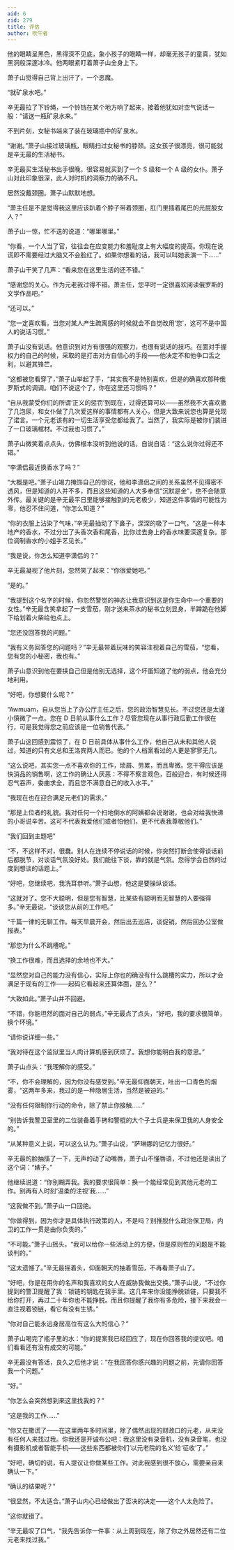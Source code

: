 ```yaml
---
aid: 6
zid: 279
title: 评估
author: 吹牛者
---
```


他的眼睛呈黑色，黑得深不见底，象小孩子的眼睛一样，却毫无孩子的童真，犹如黑洞般深邃冰冷。他两眼紧盯着萧子山全身上下。

萧子山觉得自己背上出汗了，一个恶魔。

“就矿泉水吧。”

辛无最拉了下铃绳，一个铃铛在某个地方响了起来，接着他犹如对空气说话一般：“请送一瓶矿泉水来。”

不到片刻，女秘书端来了装在玻璃瓶中的矿泉水。

“谢谢。”萧子山接过玻璃瓶，眼睛扫过女秘书的脖颈。这女孩子很漂亮，很可能就是辛无最的生活秘书。

辛无最买生活秘书出手很晚，很容易就买到了一个 S 级和一个 A 级的女仆。萧子山对此印象很深，此人对时机的洞察力的确不凡。

居然没戴颈圈。萧子山默默地想。

“萧主任是不是觉得我这里应该趴着个脖子带着颈圈，肛门里插着尾巴的光屁股女人？”

萧子山一惊，忙不迭的说道：“哪里哪里。”

“你看，一个人当了官，往往会在应变能力和羞耻度上有大幅度的提高。你现在说谎即不需要经过大脑又不会脸红了。如果你想看的话，我可以叫她表演一下……”

萧子山干笑了几声：“看来您在这里生活的还不错。”

“感谢您的关心。作为元老我过得不错。萧主任，您平时一定很喜欢阅读俄罗斯的文学作品吧。”

“还可以。”

“您一定喜欢看。当您对某人产生疏离感的时候就会不自觉改用‘您’，这可不是中国人的说话习惯。”

萧子山没有说话。他意识到对方有很强的观察力，也很有说话的技巧。在面对手握权力的自己的时候，采取的是打击对方自信心的手段——他决定不和他争口舌之利，以避其锋芒。

“这都被您看穿了，”萧子山举起了手，“其实我不是特别喜欢，但是的确喜欢那种俄罗斯式的调调。咱们不说这个了，你在这里还习惯吗？”

“自从我蒙受你们的所谓‘正义的惩罚’到现在，过得还算可以——虽然我不大喜欢撒了几泡尿，和女仆做了几次爱这样的事情都有人关心，但是大致来说您也算是兑现了诺言。一个元老该有的一切生活享受您都给我了。当然了，我实际是被你们装进了一口玻璃棺材。不过我也习惯了。”

萧子山微笑着点点头，仿佛根本没听到他说的话，自说自话：“这么说你过得还不错。”

“李潇侣最近换香水了吗？”

“大概是吧。”萧子山竭力掩饰自己的惊诧，他和李潇侣之间的关系虽然不见得密不透风，但是知道的人并不多，而且这些知道的人大多奉信“沉默是金”，绝不会随意外传。最关键的是辛无最平日里能够接触到的元老极少，知道这件事情的可能性为零，他忍不住问道，“你怎么知道？”

“你的衣服上沾染了气味，”辛无最抽动了下鼻子，深深的吸了一口气，“这是一种本地产的香水，不过分出了头香次香和尾香，比你过去身上的香水味要深邃复杂。那位调制香水的小姐手艺见长。”

“我是说，你怎么知道李潇侣的？”

辛无最凝视了他片刻，忽然笑了起来：“你很爱她吧。”

“是的。”

“我提到这个名字的时候，你忽然警觉的神态让我意识到这是你生命中一个重要的女性。”辛无最含笑拿起了一支雪茄，刚才送来茶水的秘书立刻显身，半蹲跪在他脚下给划着火柴给他点上。

“您还没回答我的问题。”

“我有义务回答您的问题吗？”辛无最带着玩味的笑容注视着自己的雪茄，“您看，您有您的小秘密，我也有。”

萧子山意识到他在要挟自己但是他别无选择，这个坏蛋知道了他的弱点，他会充分地利用。

“好吧，你想要什么呢？”

“Awmuam，自从您当上了办公厅主任之后，您的政治智慧见长。不过您还是太谨小慎微了一点。您在 D 日前从事什么工作？尽管您现在从事行政后勤工作很在行，可是我觉得您之前应该是一位销售代表。”

萧子山这回感到震惊了，在 D 日前具体从事什么工作，他自己从未和其他人说过，知道的只有文总和王洛宾两人而已。他的个人档案看过的人更是寥寥无几。

“这么说吧，其实您一点不喜欢你的工作，琐屑、劳累，而且卑微。您干得应该是快消品的销售啊，这工作的确让人厌恶：不得不察言观色，百般迎合，有时候还得忍气吞声，委曲求全，而且您不满意自己的收入水平。”

“我现在也在迎合满足元老们的需求。”

“那是上位者的礼貌。我对任何一个扫地倒水的阿姨都会说谢谢，也会对给我快递的小哥说辛苦。这可不代表我爱他们或者怕他们，更不代表我尊敬他们。”

“我们回到主题吧”

“不，不这样不对，很蠢。别人在连续不停说话的时候，你突然打断会使得谈话前后都脱节，对谈话气氛没好处。我们能往下谈，靠的就是气氛。您得学会自然的过度到想谈的话题上。”

“好吧，您继续吧，我洗耳恭听。”萧子山想，他这是要操纵谈话。

“这就对了。您不大聪明，但是您有智慧，比某些有聪明而无智慧的人要强得多。”辛无最说，“谈谈您从前的工作吧。”

“千篇一律的无聊工作。每天早晨开会，然后出去巡店，谈促销，然后回办公室做报表。”

“那您为什么不跳槽呢。”

“换工作很难，而且选择的余地也不大。”

“显然您对自己的能力没有信心，实际上你也的确没有什么跳槽的实力，所以才会满足于现有的工作——起码它看起来还算体面，是么？”

“大致如此。”萧子山并不回避。

“不错，你能坦然的面对自己的弱点。”辛无最点了点头，“好吧，我的要求很简单，换个环境。”

“请你说详细一些。”

“我对待在这个监狱里当人肉计算机感到厌烦了。我想你能明白我的意思。”

萧子山点头：“我理解你的感受。”

“不，你不会理解的，因为你没有感受到。”辛无最仰面朝天，吐出一口青色的烟雾，“这两年多来，我过的是一种隐居生活，当然是被迫的。”

“没有任何限制你行动的命令，除了禁止你接触……”

“别告诉我警卫室里的二位装备着手铐和警棍的大个子士兵是来保卫我的人身安全的。”

“从某种意义上说，可以这么认为。”萧子山说，“萨琳娜的记忆力很好。”

辛无最的脸抽搐了一下，无声的动了动嘴唇，萧子山不懂唇语，不过他还是读出了这个词：“婊子。”

他继续说道：“你别糊弄我。我的要求很简单：换一个能经常见到其他元老的工作。别再有人时刻‘温柔的注视’我......”

“这我做不到。”萧子山一口回绝。

“你做得到，因为你才是具体执行政策的人，不是吗？别推脱什么政治保卫局，内卫的工作一贯是由你负责的。”

“不可能。”萧子山摇头，“我可以给你一些活动上的方便，但是原则性的问题是不能谈判的。”

“这太遗憾了。”辛无最摇着头，仰面朝天的抽着雪茄，不再看萧子山了。

“好吧，你是在用你的名声和我喜欢的女人在威胁我做出交换。”萧子山说，“不过你提到的警卫提醒了我：锁链的钥匙在我手里。这几年来你没能挣脱锁链，只要我不给你打开，再过二十年你也不能挣脱。而且你提醒了我你有多危险，接下来我会一直注视着锁链，看它有没有生锈。”

“你对自己能永远身居高位有这么大的信心？”

萧子山喝完了瓶子里的水：“你的提案我已经回应了，现在你回答我的提议吧。咱们看看还有没有成交的可能。”

辛无最没有答话，良久之后他才说：“在我回答你感兴趣的问题之前，先请你回答我一个问题。”

“好。”

“你怎么会突然想到来这里找我的？”

“这是我的工作……”

“你又在撒谎了——在这里两年多时间里，除了偶然出现的财政口的元老，从来没有任何人来找过我。你我还是开诚布公吧：我这里没有录音机，没有录音笔，也没有摄影机或者智能手机——这些东西都被你们‘以元老院的名义’给‘征收’了。”

“好吧，确切的说，有人提议让你做某些工作。对此我感到很不放心，需要亲自来确认一下。”

“确认的结果呢？”

“很显然，不太适合。”萧子山内心已经做出了否决的决定——这个人太危险了。

“这你就错了。

”辛无最叹了口气，“我先告诉你一件事：从上周到现在，除了你之外居然还有二位元老来找过我。”
